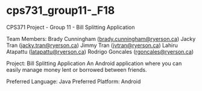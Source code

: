 # cps731_group11-_F18
CPS371 Project - Group 11 - Bill Splitting Application

Team Members: Brady Cunningham (brady.cunningham@ryerson.ca)
              Jacky Tran (jacky.tran@ryerson.ca)
              Jimmy Tran (jvtran@ryerson.ca)
              Lahiru Atapattu (latapattu@ryerson.ca)
              Rodrigo Goncales (rgoncales@ryerson.ca)
              
Project: Bill Splitting Application
         An Android application where you can easily manage money lent or borrowed between friends.
         
Preferred Language: Java
Preferred Platform: Android
